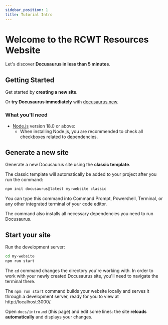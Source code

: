 ```yaml
---
sidebar_position: 1
title: Tutorial Intro
---
```


# Welcome to the RCWT Resources Website

Let's discover **Docusaurus in less than 5 minutes**.

## Getting Started

Get started by **creating a new site**.

Or **try Docusaurus immediately** with [docusaurus.new](https://docusaurus.new).

### What you'll need

* [Node.js](https://nodejs.org/en/download/) version 18.0 or above:
  * When installing Node.js, you are recommended to check all checkboxes related to dependencies.

## Generate a new site

Generate a new Docusaurus site using the **classic template**.

The classic template will automatically be added to your project after you run the command:

```bash
npm init docusaurus@latest my-website classic
```

You can type this command into Command Prompt, Powershell, Terminal, or any other integrated terminal of your code editor.

The command also installs all necessary dependencies you need to run Docusaurus.

## Start your site

Run the development server:

```bash
cd my-website
npm run start
```

The `cd` command changes the directory you're working with. In order to work with your newly created Docusaurus site, you'll need to navigate the terminal there.

The `npm run start` command builds your website locally and serves it through a development server, ready for you to view at http://localhost:3000/.

Open `docs/intro.md` (this page) and edit some lines: the site **reloads automatically** and displays your changes.